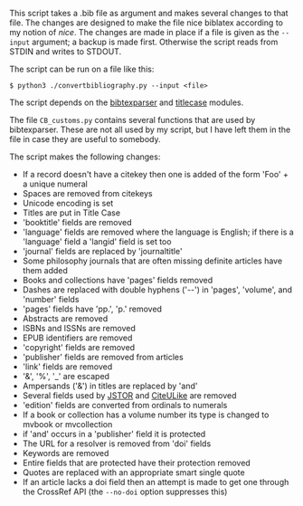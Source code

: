 This script takes a .bib file as argument and makes several changes to that file.
The changes are designed to make the file nice biblatex according to my notion of *nice*.
The changes are made in place if a file is given as the `--input` argument; a backup is made first.
Otherwise the script reads from STDIN and writes to STDOUT.

The script can be run on a file like this:

`$ python3 ./convertbibliography.py --input <file>`

The script depends on the [bibtexparser](https://github.com/sciunto/python-bibtexparser) and [titlecase](https://pypi.python.org/pypi/titlecase) modules.

The file `CB_customs.py` contains several functions that are used by bibtexparser.
These are not all used by my script, but I have left them in the file in case they are useful to somebody.

The script makes the following changes:

* If a record doesn't have a citekey then one is added of the form 'Foo' + a unique numeral
* Spaces are removed from citekeys
* Unicode encoding is set
* Titles are put in Title Case
* 'booktitle' fields are removed
* 'language' fields are removed where the language is English; if there is a 'language' field a 'langid' field is set too
* 'journal' fields are replaced by 'journaltitle'
* Some philosophy journals that are often missing definite articles have them added
* Books and collections have 'pages' fields removed
* Dashes are replaced with double hyphens ('--') in 'pages', 'volume', and 'number' fields
* 'pages' fields have 'pp.', 'p.' removed
* Abstracts are removed
* ISBNs and ISSNs are removed
* EPUB identifiers are removed
* 'copyright' fields are removed
* 'publisher' fields are removed from articles
* 'link' fields are removed
* '&', '%', '_' are escaped
* Ampersands ('&') in titles are replaced by 'and'
* Several fields used by [JSTOR](http://jstor.org) and [CiteULike](http://citeulike.org) are removed
* 'edition' fields are converted from ordinals to numerals
* If a book or collection has a volume number its type is changed to mvbook or mvcollection
* if 'and' occurs in a 'publisher' field it is protected
* The URL for a resolver is removed from 'doi' fields
* Keywords are removed
* Entire fields that are protected have their protection removed
* Quotes are replaced with an appropriate smart single quote
* If an article lacks a doi field then an attempt is made to get one through the CrossRef API (the `--no-doi` option suppresses this)

